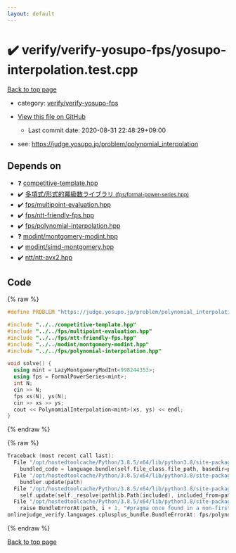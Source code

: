 ```yaml
---
layout: default
---
```


<!-- mathjax config similar to math.stackexchange -->
<script type="text/javascript" async
  src="https://cdnjs.cloudflare.com/ajax/libs/mathjax/2.7.5/MathJax.js?config=TeX-MML-AM_CHTML">
</script>
<script type="text/x-mathjax-config">
  MathJax.Hub.Config({
    TeX: { equationNumbers: { autoNumber: "AMS" }},
    tex2jax: {
      inlineMath: [ ['$','$'] ],
      processEscapes: true
    },
    "HTML-CSS": { matchFontHeight: false },
    displayAlign: "left",
    displayIndent: "2em"
  });
</script>

<script type="text/javascript" src="https://cdnjs.cloudflare.com/ajax/libs/jquery/3.4.1/jquery.min.js"></script>
<script src="https://cdn.jsdelivr.net/npm/jquery-balloon-js@1.1.2/jquery.balloon.min.js" integrity="sha256-ZEYs9VrgAeNuPvs15E39OsyOJaIkXEEt10fzxJ20+2I=" crossorigin="anonymous"></script>
<script type="text/javascript" src="../../../assets/js/copy-button.js"></script>
<link rel="stylesheet" href="../../../assets/css/copy-button.css" />


# :heavy_check_mark: verify/verify-yosupo-fps/yosupo-interpolation.test.cpp

<a href="../../../index.html">Back to top page</a>

* category: <a href="../../../index.html#17f17e0bbb64138c9a2bbb0627c5fef6">verify/verify-yosupo-fps</a>
* <a href="{{ site.github.repository_url }}/blob/master/verify/verify-yosupo-fps/yosupo-interpolation.test.cpp">View this file on GitHub</a>
    - Last commit date: 2020-08-31 22:48:29+09:00


* see: <a href="https://judge.yosupo.jp/problem/polynomial_interpolation">https://judge.yosupo.jp/problem/polynomial_interpolation</a>


## Depends on

* :question: <a href="../../../library/competitive-template.hpp.html">competitive-template.hpp</a>
* :heavy_check_mark: <a href="../../../library/fps/formal-power-series.hpp.html">多項式/形式的冪級数ライブラリ <small>(fps/formal-power-series.hpp)</small></a>
* :heavy_check_mark: <a href="../../../library/fps/multipoint-evaluation.hpp.html">fps/multipoint-evaluation.hpp</a>
* :heavy_check_mark: <a href="../../../library/fps/ntt-friendly-fps.hpp.html">fps/ntt-friendly-fps.hpp</a>
* :heavy_check_mark: <a href="../../../library/fps/polynomial-interpolation.hpp.html">fps/polynomial-interpolation.hpp</a>
* :question: <a href="../../../library/modint/montgomery-modint.hpp.html">modint/montgomery-modint.hpp</a>
* :heavy_check_mark: <a href="../../../library/modint/simd-montgomery.hpp.html">modint/simd-montgomery.hpp</a>
* :heavy_check_mark: <a href="../../../library/ntt/ntt-avx2.hpp.html">ntt/ntt-avx2.hpp</a>


## Code

<a id="unbundled"></a>
{% raw %}
```cpp
#define PROBLEM "https://judge.yosupo.jp/problem/polynomial_interpolation"

#include "../../competitive-template.hpp"
#include "../../fps/multipoint-evaluation.hpp"
#include "../../fps/ntt-friendly-fps.hpp"
#include "../../modint/montgomery-modint.hpp"
#include "../../fps/polynomial-interpolation.hpp"

void solve() {
  using mint = LazyMontgomeryModInt<998244353>;
  using fps = FormalPowerSeries<mint>;
  int N;
  cin >> N;
  fps xs(N), ys(N);
  cin >> xs >> ys;
  cout << PolynomialInterpolation<mint>(xs, ys) << endl;
}
```
{% endraw %}

<a id="bundled"></a>
{% raw %}
```cpp
Traceback (most recent call last):
  File "/opt/hostedtoolcache/Python/3.8.5/x64/lib/python3.8/site-packages/onlinejudge_verify/docs.py", line 349, in write_contents
    bundled_code = language.bundle(self.file_class.file_path, basedir=pathlib.Path.cwd())
  File "/opt/hostedtoolcache/Python/3.8.5/x64/lib/python3.8/site-packages/onlinejudge_verify/languages/cplusplus.py", line 185, in bundle
    bundler.update(path)
  File "/opt/hostedtoolcache/Python/3.8.5/x64/lib/python3.8/site-packages/onlinejudge_verify/languages/cplusplus_bundle.py", line 399, in update
    self.update(self._resolve(pathlib.Path(included), included_from=path))
  File "/opt/hostedtoolcache/Python/3.8.5/x64/lib/python3.8/site-packages/onlinejudge_verify/languages/cplusplus_bundle.py", line 310, in update
    raise BundleErrorAt(path, i + 1, "#pragma once found in a non-first line")
onlinejudge_verify.languages.cplusplus_bundle.BundleErrorAt: fps/polynomial-interpolation.hpp: line 2: #pragma once found in a non-first line

```
{% endraw %}

<a href="../../../index.html">Back to top page</a>

